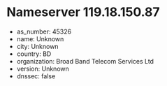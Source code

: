 # Nameserver 119.18.150.87

* as_number: 45326
* name: Unknown
* city: Unknown
* country: BD
* organization: Broad Band Telecom Services Ltd
* version: Unknown
* dnssec: false

